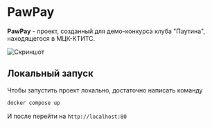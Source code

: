 # PawPay

**PawPay** - проект, созданный для демо-конкурса клуба "Паутина", находящегося в МЦК-КТИТС.

![Скриншот](https://user-images.githubusercontent.com/83646375/275607174-7a6b148b-461b-41c9-a7e3-dcfb4cd1a725.png)

## Локальный запуск

Чтобы запустить проект локально, достаточно написать команду

```bash
docker compose up
```

И после перейти на `http://localhost:80`
